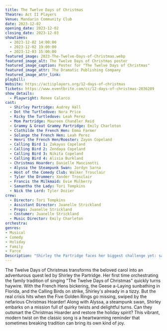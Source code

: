 ```yaml
---
title: The Twelve Days of Christmas
Theatre: Act II Players
Venue: Mandarin Community Club
date: 2023-12-02
opening_date: 2023-12-02
closing_date: 2023-12-03
showtimes:
  - 2023-12-02 14:00:00
  - 2023-12-02 19:00:00
  - 2023-12-03 15:00:00
featured_image: 2023-The-Twelve-Days-of-Christmas.webp
featured_image_alt: The Twelve Days of Christmas poster
featured_image_caption: Poster for "The Twelve Days of Christmas"
featured_image_attr: The Dramatic Publishing Company
featured_image_attr_link: 
playbill:
Website: https://actiiplayers.org/12-days-of-christmas
Tickets: https://www.eventbrite.com/cc/12-days-of-christmas-2836209
show_details: 
  - Playwright: Renee Calarco
cast:
  - Shirley Partridge: Audrey Hall
  - Dot the Turtledove: Nora Price
  - Ricky the Turtledove: Leah Perez
  - Mom Partridge: Maureen Chandler Reid
  - Grammy & Great Grammy Partridge: Emily Charleton
  - Clothilde the French Hen: Emma Farmer
  - Solange the French Hen: Leah Perez
  - Henri the French Hen/Rooster: Zayon Copeland
  - Calling Bird 1: Zakayus Copeland
  - Calling Bird 2: Zendaya Copeland
  - Calling Bird 3: Nikita Copeland
  - Calling Bird 4: Alisia Burkland
  - Christmas Hoarder: Danielle Mancinotti
  - Alyssa the Steampunk Swan: Jordyn Sarna
  - Host of the Comedy Club: Walker Trosclair
  - Tyler the Drummer: Xander Trosclair
  - Francis the Milkmaid: Evie Mulberry
  - Samantha the Lady: Tori Tompkins
  - Nick the Lord: Tyler Dozier
crew:
  - Director: Tori Tompkins
  - Assistant Director: Juanelle Strickland
  - Props: Juanelle Strickland
  - Costumer: Juanelle Strickland
  - Music Director: Emily Charleton
orchestra:
genres: 
- Musical
- Comedy
- Holiday
- Family
- Farce
Description: "Shirley the Partridge faces her biggest challenge yet: saving Christmas! Join her on a whimsical journey to recover the Five Golden Rings and rally the festive troupe, all while dodging the schemes of the Christmas Hoarder."
---
```

The Twelve Days of Christmas transforms the beloved carol into an adventurous quest led by Shirley the Partridge. Her first time orchestrating the family tradition of singing "The Twelve Days of Christmas" quickly turns haywire. With the French Hens bickering, the Geese a-Laying sunbathing in Florida, and the Calling Birds on strike, Shirley's already in a tizzy. But the real crisis hits when the Five Golden Rings go missing, swiped by the nefarious Christmas Hoarder! Along with Alyssa, a steampunk swan, Shirley embarks on a mission full of quirky twists and delightful turns. Can they outsmart the Christmas Hoarder and restore the holiday spirit? This vibrant, modern twist on the classic song is a heartwarming reminder that sometimes breaking tradition can bring its own kind of joy.